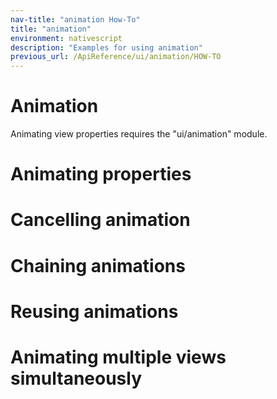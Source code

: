 ```yaml
---
nav-title: "animation How-To"
title: "animation"
environment: nativescript
description: "Examples for using animation"
previous_url: /ApiReference/ui/animation/HOW-TO
---
```

# Animation
Animating view properties requires the "ui/animation" module.
<snippet id='animation-require'/>

# Animating properties
<snippet id='animation-properties'/>

# Cancelling animation
<snippet id='animation-cancel'/>

# Chaining animations
<snippet id='animation-chaining'/>

# Reusing animations
<snippet id='animation-reusing'/>

# Animating multiple views simultaneously
<snippet id='animation-multiple-views'/>
